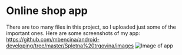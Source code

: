 # Online shop app

There are too many files in this project, so I uploaded just some of the important ones. Here are some screenshots of my app:
https://github.com/mbencina/android-developing/tree/master/Spletna%20trgovina/images
![Image of app](https://github.com/mbencina/android-developing/tree/master/Spletna%20trgovina/images/Browse_page.PNG)
